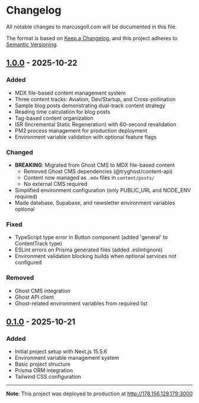 # Changelog

All notable changes to marcusgoll.com will be documented in this file.

The format is based on [Keep a Changelog](https://keepachangelog.com/en/1.0.0/),
and this project adheres to [Semantic Versioning](https://semver.org/spec/v2.0.0.html).

## [1.0.0] - 2025-10-22

### Added

- MDX file-based content management system
- Three content tracks: Aviation, Dev/Startup, and Cross-pollination
- Sample blog posts demonstrating dual-track content strategy
- Reading time calculation for blog posts
- Tag-based content organization
- ISR (Incremental Static Regeneration) with 60-second revalidation
- PM2 process management for production deployment
- Environment variable validation with optional feature flags

### Changed

- **BREAKING**: Migrated from Ghost CMS to MDX file-based content
  - Removed Ghost CMS dependencies (@tryghost/content-api)
  - Content now managed as `.mdx` files in `content/posts/`
  - No external CMS required
- Simplified environment configuration (only PUBLIC_URL and NODE_ENV required)
- Made database, Supabase, and newsletter environment variables optional

### Fixed

- TypeScript type error in Button component (added 'general' to ContentTrack type)
- ESLint errors on Prisma generated files (added .eslintignore)
- Environment validation blocking builds when optional services not configured

### Removed

- Ghost CMS integration
- Ghost API client
- Ghost-related environment variables from required list

## [0.1.0] - 2025-10-21

### Added

- Initial project setup with Next.js 15.5.6
- Environment variable management system
- Basic project structure
- Prisma ORM integration
- Tailwind CSS configuration

---

**Note**: This project was deployed to production at http://178.156.129.179:3000

[1.0.0]: https://github.com/marcusgoll/marcusgoll/compare/v0.1.0...v1.0.0
[0.1.0]: https://github.com/marcusgoll/marcusgoll/releases/tag/v0.1.0
